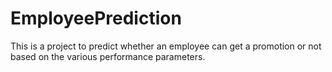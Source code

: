 # EmployeePrediction

This is a project to predict whether an employee can get a promotion or not based on the various performance parameters.

